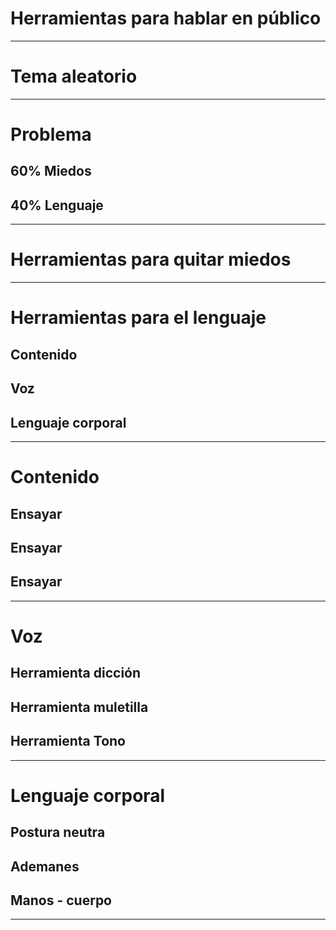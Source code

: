 # Herramientas para hablar en público

---

# Tema aleatorio

---

# Problema

## 60% Miedos
## 40% Lenguaje

---

# Herramientas para quitar miedos

---

# Herramientas para el lenguaje

## Contenido
## Voz
## Lenguaje corporal

---

# Contenido
## Ensayar
## Ensayar
## Ensayar

---
# Voz

## Herramienta dicción
## Herramienta muletilla
## Herramienta Tono


---

# Lenguaje corporal

## Postura neutra
## Ademanes
## Manos - cuerpo

---